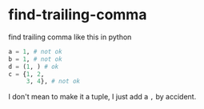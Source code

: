 # find-trailing-comma

find trailing comma like this in python

```python
a = 1, # not ok
b = 1, # not ok
d = (1, ) # ok
c = {1, 2,
     3, 4}, # not ok

```

I don't mean to make it a tuple, I just add a `,` by accident.